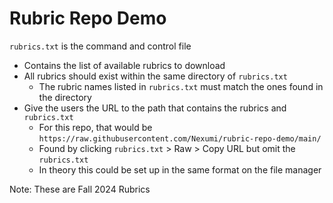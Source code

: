 # Rubric Repo Demo
`rubrics.txt` is the command and control file
- Contains the list of available rubrics to download
- All rubrics should exist within the same directory of `rubrics.txt`
  - The rubric names listed in `rubrics.txt` must match the ones found in the directory
- Give the users the URL to the path that contains the rubrics and `rubrics.txt`
  - For this repo, that would be `https://raw.githubusercontent.com/Nexumi/rubric-repo-demo/main/`
  - Found by clicking `rubrics.txt` > Raw > Copy URL but omit the `rubrics.txt`
  - In theory this could be set up in the same format on the file manager

Note: These are Fall 2024 Rubrics
